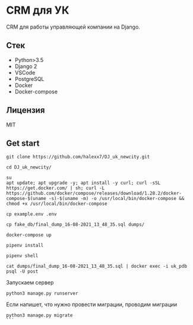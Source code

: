 # CRM для УК

CRM для работы управляющей компании на Django.

## Стек

* Python>3.5
* Django 2
* VSCode
* PostgreSQL
* Docker
* Docker-compose

## Лицензия

MIT


## Get start
```
git clone https://github.com/halexx7/DJ_uk_newcity.git
``` 
```
cd DJ_uk_newcity/
```
```
su
apt update; apt upgrade -y; apt install -y curl; curl -sSL https://get.docker.com/ | sh; curl -L https://github.com/docker/compose/releases/download/1.28.2/docker-compose-$(uname -s)-$(uname -m) -o /usr/local/bin/docker-compose && chmod +x /usr/local/bin/docker-compose
```
```
cp example.env .env
```
```
cp fake_db/final_dump_16-08-2021_13_48_35.sql dumps/
```
```
docker-compose up
```
```
pipenv install
```
```
pipenv shell
```
```
cat dumps/final_dump_16-08-2021_13_48_35.sql | docker exec -i uk_pdb psql -U post
```

Запускаем сервер
```
python3 manage.py runserver
```

Если напишет, что нужно провести миграции, проводим миграции
````
python3 manage.py migrate
```
